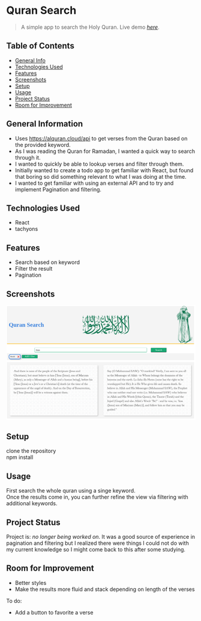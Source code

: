 # Quran Search

> A simple app to search the Holy Quran.
> Live demo [_here_](https://razaahmed0.github.io/quransearch/). <!-- If you have the project hosted somewhere, include the link here. -->

## Table of Contents

- [General Info](#general-information)
- [Technologies Used](#technologies-used)
- [Features](#features)
- [Screenshots](#screenshots)
- [Setup](#setup)
- [Usage](#usage)
- [Project Status](#project-status)
- [Room for Improvement](#room-for-improvement)

## General Information

- Uses https://alquran.cloud/api to get verses from the Quran based on the provided keyword.
- As I was reading the Quran for Ramadan, I wanted a quick way to search through it.
- I wanted to quickly be able to lookup verses and filter through them.
- Initially wanted to create a todo app to get familiar with React, but found that boring so did something relevant to what I was doing at the time.
- I wanted to get familiar with using an external API and to try and implement Pagination and filtering.

## Technologies Used

- React
- tachyons

## Features

- Search based on keyword
- Filter the result
- Pagination

## Screenshots

![Example screenshot](./src/example.png)

<!-- If you have screenshots you'd like to share, include them here. -->

## Setup

clone the repository <br />
npm install

## Usage

First search the whole quran using a singe keyword.<br />
Once the results come in, you can further refine the view via filtering with additional keywords.

## Project Status

Project is: _no longer being worked on_. It was a good source of experience in pagination and filtering but I realized there were things I could not do with my current knowledge so I might come back to this after some studying.

## Room for Improvement

- Better styles
- Make the results more fluid and stack depending on length of the verses

To do:

- Add a button to favorite a verse

